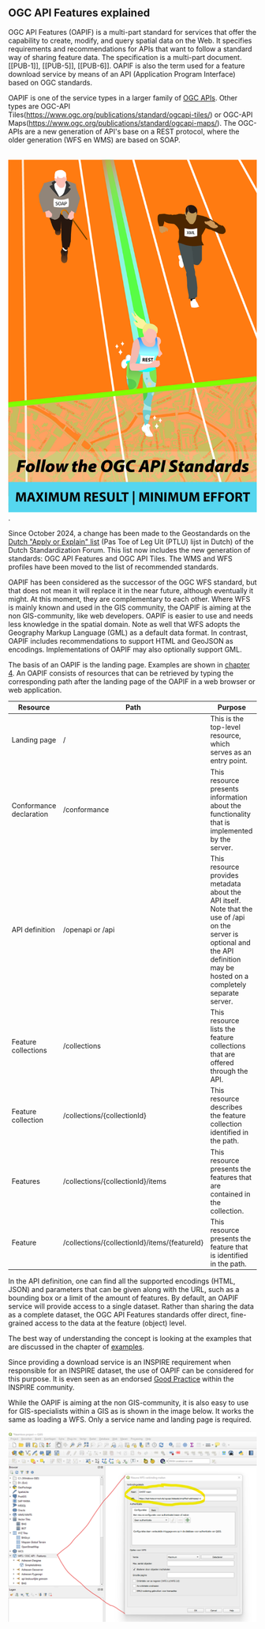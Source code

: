 ## OGC API Features explained

OGC API Features (OAPIF) is a multi-part standard for services that offer the capability to create, modify, and query spatial data on the Web. 
It specifies requirements and recommendations for APIs that want to follow a standard way of sharing feature data. 
The specification is a multi-part document. [[PUB-1]], [[PUB-5]], [[PUB-6]].
OAPIF is also the term used for a feature download service by means of an API (Application Program Interface) based on OGC standards. 

OAPIF is one of the service types in a larger family of [OGC APIs](https://www.ogc.org/publications/). 
Other types are OGC-API Tiles(https://www.ogc.org/publications/standard/ogcapi-tiles/) or OGC-API Maps(https://www.ogc.org/publications/standard/ogcapi-maps/). 
The OGC-APIs are a new generation of API's base on a REST protocol, where the older generation (WFS en WMS) are based on SOAP.  

&nbsp;![OGC-APIs](media/OGC-APIs.jpg "A new generation of geoservices: OGC-APIs").

Since October 2024, a change has been made to the Geostandards on the [Dutch "Apply or Explain" list](https://www.geonovum.nl/over-geonovum/actueel/rest-api-design-rules-op-pas-toe-leg-uit-lijst) (Pas Toe of Leg Uit (PTLU) lijst in Dutch) of the Dutch Standardization Forum. 
This list now includes the new generation of standards: OGC API Features and OGC API Tiles. The WMS and WFS profiles have been moved to the list of recommended standards.

OAPIF has been considered as the successor of the OGC WFS standard, but that does not mean it will replace it in the near future, although eventually it might.
At this moment, they are complementary to each other. Where WFS is mainly known and used in the GIS community, the OAPIF is aiming at the non GIS-community, like web developers. 
OAPIF is easier to use and needs less knowledge in the spatial domain.
Note as well that WFS adopts the Geography Markup Language (GML) as a default data format. In contrast, OAPIF includes recommendations to support HTML and GeoJSON as encodings.
Implementations of OAPIF may also optionally support GML.

The basis of an OAPIF is the landing page. Examples are shown in [chapter 4](https://geonovum.github.io/ogc-api-features-guideline/#H04).
An OAPIF consists of resources that can be retrieved by typing the corresponding path after the landing page of the OAPIF in a web browser or web application.
 
|Resource|Path|Purpose|
|--------|----|-------|
|Landing page|/|This is the top-level resource, which serves as an entry point.|
|Conformance declaration|/conformance|This resource presents information about the functionality that is implemented by the server.|
|API definition|/openapi or /api |This resource provides metadata about the API itself. Note that the use of /api on the server is optional and the API definition may be hosted on a completely separate server.|
|Feature collections|/collections|This resource lists the feature collections that are offered through the API.|
|Feature collection|/collections/{collectionId}|This resource describes the feature collection identified in the path.|
|Features|/collections/{collectionId}/items|This resource presents the features that are contained in the collection.|
|Feature|/collections/{collectionId}/items/{featureId}|This resource presents the feature that is identified in the path.|

In the API definition, one can find all the supported encodings (HTML, JSON) and parameters that can be given along with the URL, such as a bounding box or a limit of the amount of features.
By default, an OAPIF service will provide access to a single dataset.
Rather than sharing the data as a complete dataset, the OGC API Features standards offer direct, fine-grained access to the data at the feature (object) level.

The best way of understanding the concept is looking at the examples that are discussed in the chapter of [examples](#H04).

Since providing a download service is an INSPIRE requirement when responsible for an INSPIRE dataset, the use of OAPIF can be considered for this purpose.
It is even seen as an endorsed <a href="https://inspire.ec.europa.eu/portfolio/good-practice-library/" target="_blank">Good Practice</a> within the INSPIRE community.

While the OAPIF is aiming at the non GIS-community, it is also easy to use for GIS-specialists within a GIS as is shown in the image below.
It works the same as loading a WFS. Only a service name and landing page is required.  
&nbsp;![GIS-example](media/GIS-example.png "Example of using OAPIF in QGIS")





